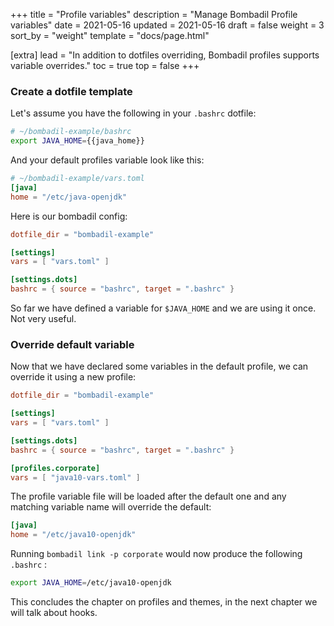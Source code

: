 +++
title = "Profile variables"
description = "Manage Bombadil Profile variables"
date = 2021-05-16
updated = 2021-05-16
draft = false
weight = 3
sort_by = "weight"
template = "docs/page.html"

[extra]
lead = "In addition to dotfiles overriding, Bombadil profiles supports variable overrides."
toc = true
top = false
+++

### Create a dotfile template

Let's assume you have the following in your `.bashrc` dotfile:

```bash
# ~/bombadil-example/bashrc
export JAVA_HOME={{java_home}}
```

And your default profiles variable look like this:

```toml
# ~/bombadil-example/vars.toml
[java]
home = "/etc/java-openjdk"
```

Here is our bombadil config:
```toml
dotfile_dir = "bombadil-example"

[settings]
vars = [ "vars.toml" ]

[settings.dots]
bashrc = { source = "bashrc", target = ".bashrc" }
```

So far we have defined a variable for `$JAVA_HOME` and we are using it once.
Not very useful.

### Override default variable

Now that we have declared some variables in the default profile, we can override it using a new profile:

```toml
dotfile_dir = "bombadil-example"

[settings]
vars = [ "vars.toml" ]

[settings.dots]
bashrc = { source = "bashrc", target = ".bashrc" }

[profiles.corporate]
vars = [ "java10-vars.toml" ]
```

The profile variable file will be loaded after the default one and any matching variable name will override the default:

```toml
[java]
home = "/etc/java10-openjdk"
```

Running `bombadil link -p corporate` would now produce the following `.bashrc` :
```bash
export JAVA_HOME=/etc/java10-openjdk
```

This concludes the chapter on profiles and themes, in the next chapter we will talk about hooks.
